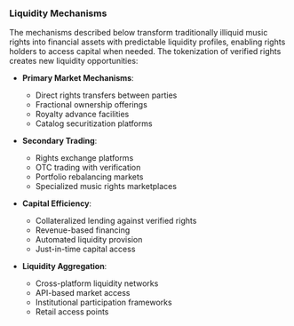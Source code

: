 ### Liquidity Mechanisms

The mechanisms described below transform traditionally illiquid music rights into financial assets with predictable liquidity profiles, enabling rights holders to access capital when needed. The tokenization of verified rights creates new liquidity opportunities:

- **Primary Market Mechanisms**:
  - Direct rights transfers between parties
  - Fractional ownership offerings
  - Royalty advance facilities
  - Catalog securitization platforms

- **Secondary Trading**:
  - Rights exchange platforms
  - OTC trading with verification
  - Portfolio rebalancing markets
  - Specialized music rights marketplaces

- **Capital Efficiency**:
  - Collateralized lending against verified rights
  - Revenue-based financing
  - Automated liquidity provision
  - Just-in-time capital access

- **Liquidity Aggregation**:
  - Cross-platform liquidity networks
  - API-based market access
  - Institutional participation frameworks
  - Retail access points



